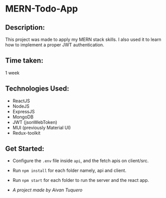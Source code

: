 # MERN-Todo-App

## Description:

This project was made to apply my MERN stack skills.
I also used it to learn how to implement a proper
JWT authentication. 

## Time taken:

1 week

## Technologies Used:

- ReactJS
- NodeJS
- ExpressJS
- MongoDB
- JWT (jsonWebToken)
- MUI (previously Material UI)
- Redux-toolkit

## Get Started:

- Configure the `.env` file inside `api`, and the fetch apis on client/src.
- Run `npm install` for each folder namely, api and client.
- Run `npm start` for each folder to run the server and the react app.

- *A project made by Aivan Tuquero*
